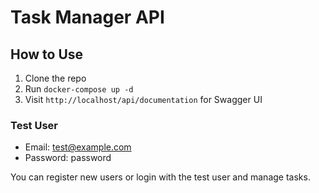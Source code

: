 # Task Manager API

## How to Use

1. Clone the repo
2. Run `docker-compose up -d`
3. Visit `http://localhost/api/documentation` for Swagger UI

### Test User
- Email: test@example.com
- Password: password

You can register new users or login with the test user and manage tasks.
